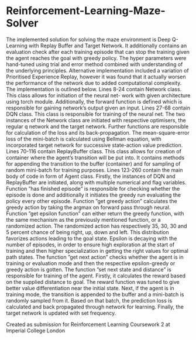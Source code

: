 # Reinforcement-Learning-Maze-Solver

The implemented solution for solving the maze environment is Deep Q-Learning with Replay Buffer and Target Network. It additionally contains an evaluation check after each training episode that can stop the training given the agent reaches the goal with greedy policy. The hyper parameters were hand-tuned using trial and error method combined with understanding of the underlying principles. Alternative implementation included a variation of Prioritised Experience Replay, however it was found that it actually worsen the performance of the network due to added computational complexity. The implementation is outlined below.
Lines 8-24 contain Network class. This class allows for initiation of the neural net- work with given architecture using torch module. Additionally, the forward function is defined which is responsible for gaining network’s output given an input.
Lines 27-68 contain DQN class. This class is responsible for training of the neural net. The two instances of the Network class are initiated with respective optimisers, the regular q network and the target network. Further functions are responsible for calculation of the loss and its back-propagation. The mean-square-error loss of the mini-batch is calculated using Bellman equation, with incorporated target network for successive state-action value prediction.
Lines 70-116 contain ReplayBuffer class. This class allows for creation of container where the agent’s transition will be put into. It contains methods for appending the transition to the buffer (container) and for sampling of random mini-batch for training purposes.
Lines 123-260 contain the main body of code in form of Agent class. Firstly, the instances of DQN and ReplayBuffer are initiated, along with multiple numerical and flag variables. Function ”has finished episode” is responsible for checking whether the episode is done and additionally it initiates the greedy run evaluating the policy every other episode. Function ”get greedy action” calculates the greedy action by taking the argmax on forward pass through neural. Function ”get epsilon function” can either return the greedy function, with the same mechanism as the previously mentioned function, or a randomized action. The randomized action has respectively 35, 30, 30 and 5 percent chance of being right, up, down and left. This distribution favorizes actions leading to the goal state. Epsilon is decaying with the number of episodes, in order to ensure high exploration at the start of training and then higher specialization in getting the right values for optimal path states. The function ”get next action” checks whether the agent is in training or evaluation mode and then the respective epsilon-greedy or greedy action is gotten. The function ”set next state and distance” is responsible for training of the agent. Firstly, it calculates the reward based on the supplied distance to goal. The reward function was tuned to give better value differentiation near the initial state. Next, if the agent is in training mode, the transition is appended to the buffer and a mini-batch is randomly sampled from it. Based on that batch, the prediction loss is calculated and back propagated through network for learning. Finally, the target network is updated with set frequency.

Created as submission for Reinforcement Learning Coursework 2 at Imperial College London
